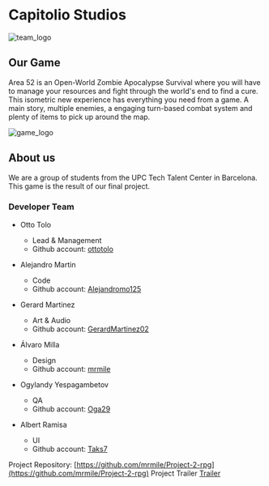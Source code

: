 # Capitolio Studios

![team_logo](https://user-images.githubusercontent.com/73582929/158078387-8768e98b-2257-4f7f-a3ff-a50624bf42fb.png)

## Our Game

Area 52 is an Open-World Zombie Apocalypse Survival where you will have to manage your resources and fight
through the world's end to find a cure. This isometric new experience has everything you need from a game.
A main story, multiple enemies, a engaging turn-based combat system and plenty of items to pick up around
the map.

![game_logo](https://user-images.githubusercontent.com/73582929/158075658-79c248a1-b4db-4ed4-95ba-0093499cb414.png)

## About us

We are a group of students from the UPC Tech Talent Center in Barcelona. This game is the result of our
final project.

### Developer Team
* Otto Tolo

    - Lead & Management
    - Github account: [ottotolo](https://github.com/ottotolo)

* Alejandro Martin

    - Code
    - Github account: [Alejandromo125](https://github.com/Alejandromo125)

* Gerard Martinez

    - Art & Audio
    - Github account: [GerardMartinez02](https://github.com/GerardMartinez02)

* Álvaro Milla

    - Design
    - Github account: [mrmile](https://github.com/mrmile)

* Ogylandy Yespagambetov

    - QA
    - Github account: [Oga29](https://github.com/Oga29)

* Albert Ramisa

    - UI
    - Github account: [Taks7](https://github.com/Taks7)


Project Repository: [https://github.com/mrmile/Project-2-rpg](https://github.com/mrmile/Project-2-rpg)
Project Trailer [Trailer](https://youtu.be/Y10C91MdWW4)
